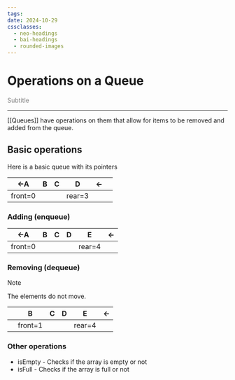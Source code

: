 ```yaml
---
tags: 
date: 2024-10-29
cssclasses:
  - neo-headings
  - bai-headings
  - rounded-images
---
```

# Operations on a Queue
<p class="text-center" style="margin:0;color:gray;">Subtitle</p>

***
[[Queues]] have operations on them that allow for items to be removed and added from the queue.
## Basic operations
Here is a basic queue with its pointers

| <-A     | B   | C   | D      | <-  |     |
| ------- | --- | --- | ------ | --- | --- |
| front=0 |     |     | rear=3 |     |     |
### Adding (enqueue)

| <-A     | B   | C   | D   | E      | <-  |
| ------- | --- | --- | --- | ------ | --- |
| front=0 |     |     |     | rear=4 |     |
### Removing (dequeue)
>[!note] 
> The elements do not move.

|     | B       | C   | D   | E      | <-  |
| --- | ------- | --- | --- | ------ | --- |
|     | front=1 |     |     | rear=4 |     |

### Other operations
- isEmpty - Checks if the array is empty or not
- isFull - Checks if the array is full or not